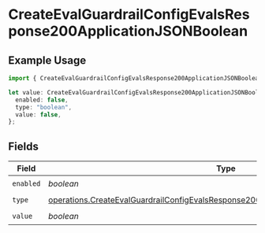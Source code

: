 # CreateEvalGuardrailConfigEvalsResponse200ApplicationJSONBoolean

## Example Usage

```typescript
import { CreateEvalGuardrailConfigEvalsResponse200ApplicationJSONBoolean } from "@orq-ai/node/models/operations";

let value: CreateEvalGuardrailConfigEvalsResponse200ApplicationJSONBoolean = {
  enabled: false,
  type: "boolean",
  value: false,
};
```

## Fields

| Field                                                                                                                                                                                        | Type                                                                                                                                                                                         | Required                                                                                                                                                                                     | Description                                                                                                                                                                                  |
| -------------------------------------------------------------------------------------------------------------------------------------------------------------------------------------------- | -------------------------------------------------------------------------------------------------------------------------------------------------------------------------------------------- | -------------------------------------------------------------------------------------------------------------------------------------------------------------------------------------------- | -------------------------------------------------------------------------------------------------------------------------------------------------------------------------------------------- |
| `enabled`                                                                                                                                                                                    | *boolean*                                                                                                                                                                                    | :heavy_check_mark:                                                                                                                                                                           | N/A                                                                                                                                                                                          |
| `type`                                                                                                                                                                                       | [operations.CreateEvalGuardrailConfigEvalsResponse200ApplicationJSONResponseBody3Type](../../models/operations/createevalguardrailconfigevalsresponse200applicationjsonresponsebody3type.md) | :heavy_check_mark:                                                                                                                                                                           | N/A                                                                                                                                                                                          |
| `value`                                                                                                                                                                                      | *boolean*                                                                                                                                                                                    | :heavy_check_mark:                                                                                                                                                                           | N/A                                                                                                                                                                                          |